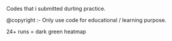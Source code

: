 Codes that i submitted durting practice.

@copyright :- Only use code for educational / learning purpose.


24+ runs = dark green heatmap 
